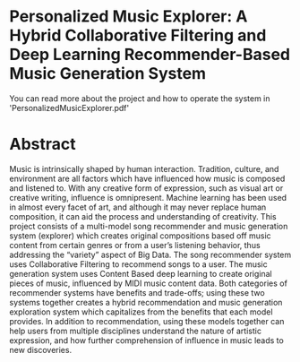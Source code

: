 # Personalized Music Explorer: A Hybrid Collaborative Filtering and Deep Learning Recommender-Based Music Generation System

You can read more about the project and how to operate the system in 'PersonalizedMusicExplorer.pdf'

# Abstract

Music is intrinsically shaped by human interaction. Tradition, culture, and environment are all factors which have influenced how music is composed and listened to. With any creative form of expression, such as visual art or creative writing, influence is omnipresent. Machine learning has been used in almost every facet of art, and although it may never replace human composition, it can aid the process and understanding of creativity. This project consists of a multi-model song recommender and music generation system (explorer) which creates original compositions based off  music content from certain genres or from a user’s listening behavior, thus addressing the “variety” aspect of Big Data.  The song recommender system uses Collaborative Filtering to recommend songs to a user. The music generation system uses Content Based deep learning to create original pieces of music, influenced by MIDI music content data. Both categories of recommender systems have benefits and trade-offs; using these two systems together creates a hybrid recommendation and music generation exploration system which capitalizes from the benefits that each model provides. In addition to recommendation, using these models together can help users from multiple disciplines understand the nature of artistic expression, and how further comprehension of influence in music leads to new discoveries.
